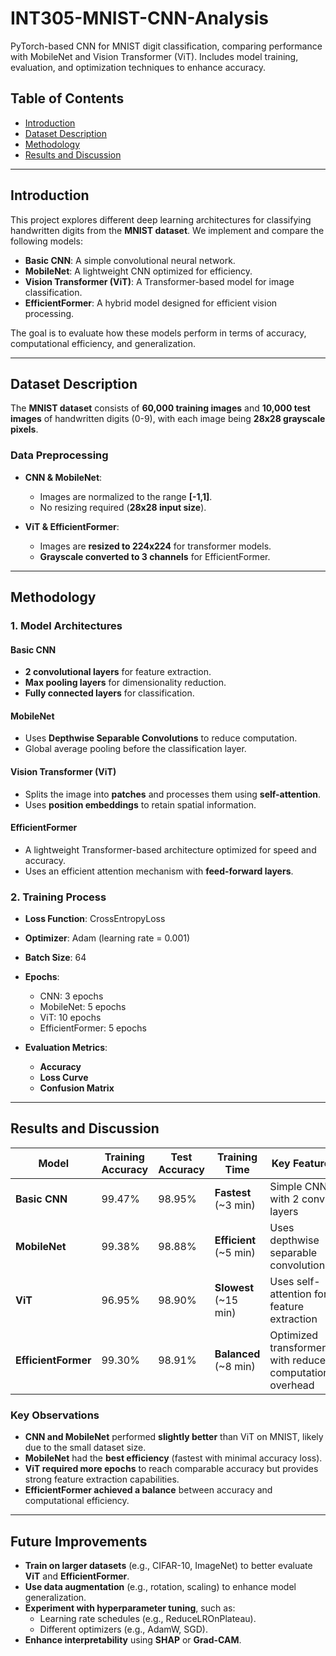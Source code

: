 # INT305-MNIST-CNN-Analysis
PyTorch-based CNN for MNIST digit classification, comparing performance with MobileNet and Vision Transformer (ViT). Includes model training, evaluation, and optimization techniques to enhance accuracy.

## Table of Contents
- [Introduction](#introduction)
- [Dataset Description](#dataset-description)
- [Methodology](#methodology)
- [Results and Discussion](#results-and-discussion)

---

## Introduction
This project explores different deep learning architectures for classifying handwritten digits from the **MNIST dataset**. We implement and compare the following models:
- **Basic CNN**: A simple convolutional neural network.
- **MobileNet**: A lightweight CNN optimized for efficiency.
- **Vision Transformer (ViT)**: A Transformer-based model for image classification.
- **EfficientFormer**: A hybrid model designed for efficient vision processing.

The goal is to evaluate how these models perform in terms of accuracy, computational efficiency, and generalization.

---

## Dataset Description
The **MNIST dataset** consists of **60,000 training images** and **10,000 test images** of handwritten digits (0-9), with each image being **28x28 grayscale pixels**.

### Data Preprocessing
- **CNN & MobileNet**:
  - Images are normalized to the range **[-1,1]**.
  - No resizing required (**28x28 input size**).

- **ViT & EfficientFormer**:
  - Images are **resized to 224x224** for transformer models.
  - **Grayscale converted to 3 channels** for EfficientFormer.

---

## Methodology

### 1. **Model Architectures**
#### **Basic CNN**
- **2 convolutional layers** for feature extraction.
- **Max pooling layers** for dimensionality reduction.
- **Fully connected layers** for classification.

#### **MobileNet**
- Uses **Depthwise Separable Convolutions** to reduce computation.
- Global average pooling before the classification layer.

#### **Vision Transformer (ViT)**
- Splits the image into **patches** and processes them using **self-attention**.
- Uses **position embeddings** to retain spatial information.

#### **EfficientFormer**
- A lightweight Transformer-based architecture optimized for speed and accuracy.
- Uses an efficient attention mechanism with **feed-forward layers**.

### 2. **Training Process**
- **Loss Function**: CrossEntropyLoss
- **Optimizer**: Adam (learning rate = 0.001)
- **Batch Size**: 64
- **Epochs**:
  - CNN: 3 epochs
  - MobileNet: 5 epochs
  - ViT: 10 epochs
  - EfficientFormer: 5 epochs

- **Evaluation Metrics**:
  - **Accuracy**
  - **Loss Curve**
  - **Confusion Matrix**

---

## Results and Discussion

| Model         | Training Accuracy | Test Accuracy | Training Time | Key Features |
|--------------|------------------|--------------|---------------|--------------|
| **Basic CNN**  | 99.47%           | 98.95%       | **Fastest** (~3 min) | Simple CNN with 2 conv layers |
| **MobileNet** | 99.38%           | 98.88%       | **Efficient** (~5 min) | Uses depthwise separable convolutions |
| **ViT**       | 96.95%           | 98.90%       | **Slowest** (~15 min) | Uses self-attention for feature extraction |
| **EfficientFormer** | 99.30%    | 98.91%       | **Balanced** (~8 min) | Optimized transformer with reduced computational overhead |

### **Key Observations**
- **CNN and MobileNet** performed **slightly better** than ViT on MNIST, likely due to the small dataset size.
- **MobileNet** had the **best efficiency** (fastest with minimal accuracy loss).
- **ViT required more epochs** to reach comparable accuracy but provides strong feature extraction capabilities.
- **EfficientFormer achieved a balance** between accuracy and computational efficiency.

---

## Future Improvements
- **Train on larger datasets** (e.g., CIFAR-10, ImageNet) to better evaluate **ViT** and **EfficientFormer**.
- **Use data augmentation** (e.g., rotation, scaling) to enhance model generalization.
- **Experiment with hyperparameter tuning**, such as:
  - Learning rate schedules (e.g., ReduceLROnPlateau).
  - Different optimizers (e.g., AdamW, SGD).
- **Enhance interpretability** using **SHAP** or **Grad-CAM**.
